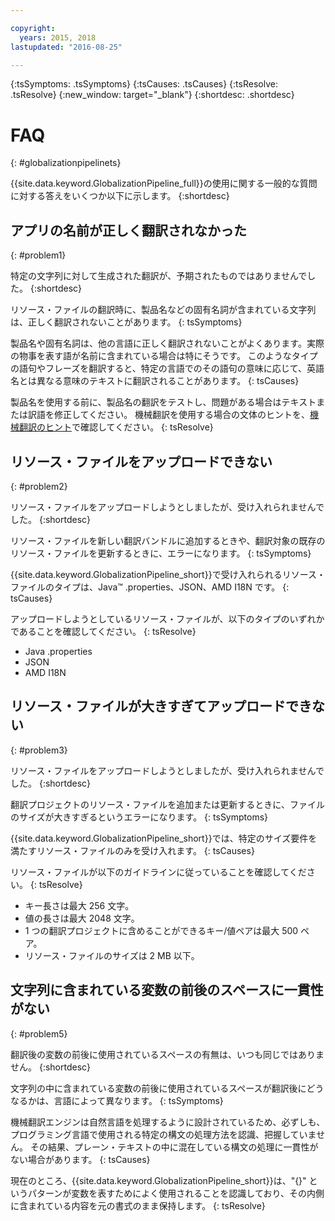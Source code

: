```yaml
---

copyright:
  years: 2015, 2018
lastupdated: "2016-08-25"

---
```


{:tsSymptoms: .tsSymptoms} 
{:tsCauses: .tsCauses} 
{:tsResolve: .tsResolve} 
{:new_window: target="_blank"}
{:shortdesc: .shortdesc}

# FAQ
{: #globalizationpipelinets}

{{site.data.keyword.GlobalizationPipeline_full}}の使用に関する一般的な質問に対する答えをいくつか以下に示します。 
{:shortdesc}


## アプリの名前が正しく翻訳されなかった
{: #problem1}

特定の文字列に対して生成された翻訳が、予期されたものではありませんでした。
{:shortdesc}

リソース・ファイルの翻訳時に、製品名などの固有名詞が含まれている文字列は、正しく翻訳されないことがあります。
{: tsSymptoms}

製品名や固有名詞は、他の言語に正しく翻訳されないことがよくあります。実際の物事を表す語が名前に含まれている場合は特にそうです。 このようなタイプの語句やフレーズを翻訳すると、特定の言語でのその語句の意味に応じて、英語名とは異なる意味のテキストに翻訳されることがあります。
{: tsCauses}

製品名を使用する前に、製品名の翻訳をテストし、問題がある場合はテキストまたは訳語を修正してください。 機械翻訳を使用する場合の文体のヒントを、[機械翻訳のヒント](/docs/services/GlobalizationPipeline/tips.html#globalizationpipeline_tips)で確認してください。
{: tsResolve}



## リソース・ファイルをアップロードできない
{: #problem2}

リソース・ファイルをアップロードしようとしましたが、受け入れられませんでした。
{:shortdesc}

リソース・ファイルを新しい翻訳バンドルに追加するときや、翻訳対象の既存のリソース・ファイルを更新するときに、エラーになります。
{: tsSymptoms}

{{site.data.keyword.GlobalizationPipeline_short}}で受け入れられるリソース・ファイルのタイプは、Java™ .properties、JSON、AMD I18N です。
{: tsCauses}

アップロードしようとしているリソース・ファイルが、以下のタイプのいずれかであることを確認してください。
{: tsResolve}
* Java .properties
* JSON
* AMD I18N



## リソース・ファイルが大きすぎてアップロードできない
{: #problem3}

リソース・ファイルをアップロードしようとしましたが、受け入れられませんでした。
{:shortdesc}

翻訳プロジェクトのリソース・ファイルを追加または更新するときに、ファイルのサイズが大きすぎるというエラーになります。
{: tsSymptoms}

{{site.data.keyword.GlobalizationPipeline_short}}では、特定のサイズ要件を満たすリソース・ファイルのみを受け入れます。
{: tsCauses}

リソース・ファイルが以下のガイドラインに従っていることを確認してください。
{: tsResolve}
* キー長さは最大 256 文字。
* 値の長さは最大 2048 文字。
* 1 つの翻訳プロジェクトに含めることができるキー/値ペアは最大 500 ペア。
* リソース・ファイルのサイズは 2 MB 以下。



## 文字列に含まれている変数の前後のスペースに一貫性がない
{: #problem5}

翻訳後の変数の前後に使用されているスペースの有無は、いつも同じではありません。
{:shortdesc}

文字列の中に含まれている変数の前後に使用されているスペースが翻訳後にどうなるかは、言語によって異なります。
{: tsSymptoms}

機械翻訳エンジンは自然言語を処理するように設計されているため、必ずしも、プログラミング言語で使用される特定の構文の処理方法を認識、把握していません。 その結果、プレーン・テキストの中に混在している構文の処理に一貫性がない場合があります。
{: tsCauses}

現在のところ、{{site.data.keyword.GlobalizationPipeline_short}}は、"{}" というパターンが変数を表すためによく使用されることを認識しており、その内側に含まれている内容を元の書式のまま保持します。
{: tsResolve}
